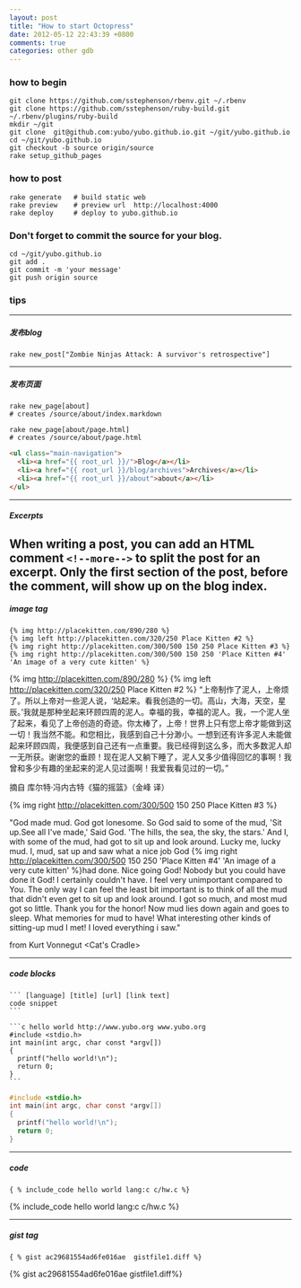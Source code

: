 ```yaml
---
layout: post
title: "How to start Octopress"
date: 2012-05-12 22:43:39 +0800
comments: true
categories: other gdb
---
```


### how to begin

    git clone https://github.com/sstephenson/rbenv.git ~/.rbenv
    git clone https://github.com/sstephenson/ruby-build.git ~/.rbenv/plugins/ruby-build
    mkdir ~/git
    git clone  git@github.com:yubo/yubo.github.io.git ~/git/yubo.github.io
    cd ~/git/yubo.github.io
    git checkout -b source origin/source
    rake setup_github_pages

### how to post

    rake generate	# build static web
    rake preview    # preview url  http://localhost:4000
    rake deploy		# deploy to yubo.github.io

### Don't forget to commit the source for your blog.

    cd ~/git/yubo.github.io
    git add .
    git commit -m 'your message'
    git push origin source

<!--more-->

### tips
---
##### 发布blog

    rake new_post["Zombie Ninjas Attack: A survivor's retrospective"]
---
##### 发布页面

    rake new_page[about]
    # creates /source/about/index.markdown

    rake new_page[about/page.html]
    # creates /source/about/page.html

```html 编辑 _includes/custom/navigation.html http://www.yubo.org www.yubo.org
<ul class="main-navigation">
  <li><a href="{{ root_url }}/">Blog</a></li>
  <li><a href="{{ root_url }}/blog/archives">Archives</a></li>
  <li><a href="{{ root_url }}/about">about</a></li>
</ul>
```

---
##### Excerpts

  When writing a post, you can add an HTML comment `<!--more-->` to split the post for an excerpt. Only the first section of the post, before the comment, will show up on the blog index.
---
##### image tag

    {% img http://placekitten.com/890/280 %}
    {% img left http://placekitten.com/320/250 Place Kitten #2 %}
    {% img right http://placekitten.com/300/500 150 250 Place Kitten #3 %}
    {% img right http://placekitten.com/300/500 150 250 'Place Kitten #4' 'An image of a very cute kitten' %}


{% img http://placekitten.com/890/280 %}
{% img left http://placekitten.com/320/250 Place Kitten #2 %}
“上帝制作了泥人，上帝烦了。所以上帝对一些泥人说，‘站起来。看我创造的一切。高山，大海，天空，星辰。’我就是那种坐起来环顾四周的泥人。幸福的我，幸福的泥人。我，一个泥人坐了起来，看见了上帝创造的奇迹。你太棒了，上帝！世界上只有您上帝才能做到这一切！我当然不能。和您相比，我感到自己十分渺小。一想到还有许多泥人未能做起来环顾四周，我便感到自己还有一点重要。我已经得到这么多，而大多数泥人却一无所获。谢谢您的垂顾！现在泥人又躺下睡了，泥人又多少值得回忆的事啊！我曾和多少有趣的坐起来的泥人见过面啊！我爱我看见过的一切。”

摘自 库尔特·冯内古特《猫的摇篮》（金峰 译）

{% img right http://placekitten.com/300/500 150 250 Place Kitten #3 %}

"God made mud. God got lonesome. So God said to some of the mud, 'Sit up.See all I've made,' Said God. 'The hills, the sea, the sky, the stars.' And I, with some of the mud, had got to sit up and look around. Lucky me, lucky mud. I, mud, sat up and saw what a nice job God {% img right http://placekitten.com/300/500 150 250 'Place Kitten #4' 'An image of a very cute kitten' %}had done. Nice going God! Nobody but you could have done it God! I certainly couldn't have. I feel very unimportant compared to You. The only way I can feel the least bit important is to think of all the mud that didn't even get to sit up and look around. I got so much, and most mud got so little. Thank you for the honor! Now mud lies down again and goes to sleep. What memories for mud to have! What interesting other kinds of sitting-up mud I met! I loved everything i saw."

from Kurt Vonnegut <Cat's Cradle>




---
##### code blocks


    ``` [language] [title] [url] [link text]
    code snippet
    ```

    ```c hello world http://www.yubo.org www.yubo.org
    #include <stdio.h>
    int main(int argc, char const *argv[])
    {
      printf("hello world!\n");
      return 0;
    }
    ```

```c hello world http://www.yubo.org www.yubo.org
#include <stdio.h>
int main(int argc, char const *argv[])
{
  printf("hello world!\n");
  return 0;
}
```
---
##### code

    { % include_code hello world lang:c c/hw.c %}
{% include_code hello world lang:c c/hw.c %}

---
##### gist tag

    { % gist ac29681554ad6fe016ae  gistfile1.diff %}
{% gist ac29681554ad6fe016ae  gistfile1.diff%}

